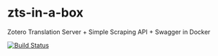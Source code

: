# zts-in-a-box
Zotero Translation Server + Simple Scraping API + Swagger in Docker

[![Build Status](https://travis-ci.org/kba/zts-in-a-box.svg?branch=master)](https://travis-ci.org/kba/zts-in-a-box)
